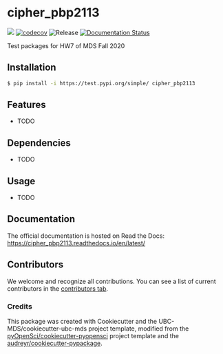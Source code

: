 # cipher_pbp2113 

![](https://github.com/paulplatzman/cipher_pbp2113/workflows/build/badge.svg) [![codecov](https://codecov.io/gh/paulplatzman/cipher_pbp2113/branch/main/graph/badge.svg)](https://codecov.io/gh/paulplatzman/cipher_pbp2113) ![Release](https://github.com/paulplatzman/cipher_pbp2113/workflows/Release/badge.svg) [![Documentation Status](https://readthedocs.org/projects/cipher_pbp2113/badge/?version=latest)](https://cipher_pbp2113.readthedocs.io/en/latest/?badge=latest)

Test packages for HW7 of MDS Fall 2020

## Installation

```bash
$ pip install -i https://test.pypi.org/simple/ cipher_pbp2113
```

## Features

- TODO

## Dependencies

- TODO

## Usage

- TODO

## Documentation

The official documentation is hosted on Read the Docs: https://cipher_pbp2113.readthedocs.io/en/latest/

## Contributors

We welcome and recognize all contributions. You can see a list of current contributors in the [contributors tab](https://github.com/paulplatzman/cipher_pbp2113/graphs/contributors).

### Credits

This package was created with Cookiecutter and the UBC-MDS/cookiecutter-ubc-mds project template, modified from the [pyOpenSci/cookiecutter-pyopensci](https://github.com/pyOpenSci/cookiecutter-pyopensci) project template and the [audreyr/cookiecutter-pypackage](https://github.com/audreyr/cookiecutter-pypackage).
